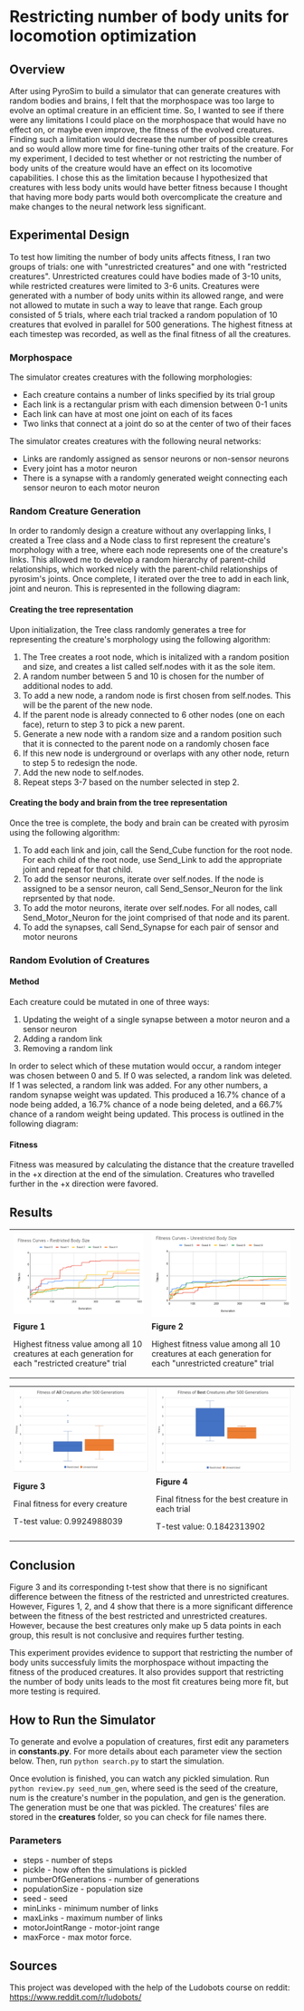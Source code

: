 # Restricting number of body units for locomotion optimization

## Overview
After using PyroSim to build a simulator that can generate creatures with random bodies and brains, I felt that the morphospace was too large to evolve an optimal creature in an efficient time. So, I wanted to see if there were any limitations I could place on the morphospace that would have no effect on, or maybe even improve, the fitness of the evolved creatures. Finding such a limitation would decrease the number of possible creatures and so would allow more time for fine-tuning other traits of the creature. For my experiment, I decided to test whether or not restricting the number of body units of the creature would have an effect on its locomotive capabilities. I chose this as the limitation because I hypothesized that creatures with less body units would have better fitness because I thought that having more body parts would both overcomplicate the creature and make changes to the neural network less significant.

## Experimental Design
To test how limiting the number of body units affects fitness, I ran two groups of trials: one with "unrestricted creatures" and one with "restricted creatures". Unrestricted creatures could have bodies made of 3-10 units, while restricted creatures were limited to 3-6 units. Creatures were generated with a number of body units within its allowed range, and were not allowed to mutate in such a way to leave that range. Each group consisted of 5 trials, where each trial tracked a random population of 10 creatures that evolved in parallel for 500 generations. The highest fitness at each timestep was recorded, as well as the final fitness of all the creatures.

### Morphospace
The simulator creates creatures with the following morphologies:
* Each creature contains a number of links specified by its trial group
* Each link is a rectangular prism with each dimension between 0-1 units
* Each link can have at most one joint on each of its faces
* Two links that connect at a joint do so at the center of two of their faces

The simulator creates creatures with the following neural networks:
* Links are randomly assigned as sensor neurons or non-sensor neurons
* Every joint has a motor neuron
* There is a synapse with a randomly generated weight connecting each sensor neuron to each motor neuron

### Random Creature Generation
In order to randomly design a creature without any overlapping links, I created a Tree class and a Node class to first represent the creature's morphology with a tree, where each node represents one of the creature's links. This allowed me to develop a random hierarchy of parent-child relationships, which worked nicely with the parent-child relationships of pyrosim's joints. Once complete, I iterated over the tree to add in each link, joint and neuron. This is represented in the following diagram:

#### Creating the tree representation
Upon initialization, the Tree class randomly generates a tree for representing the creature's morphology using the following algorithm:
1. The Tree creates a root node, which is initalized with a random position and size, and creates a list called self.nodes with it as the sole item.
2. A random number between 5 and 10 is chosen for the number of additional nodes to add.
3. To add a new node, a random node is first chosen from self.nodes. This will be the parent of the new node.
4. If the parent node is already connected to 6 other nodes (one on each face), return to step 3 to pick a new parent.
5. Generate a new node with a random size and a random position such that it is connected to the parent node on a randomly chosen face
6. If this new node is underground or overlaps with any other node, return to step 5 to redesign the node.
7. Add the new node to self.nodes.
8. Repeat steps 3-7 based on the number selected in step 2.

#### Creating the body and brain from the tree representation
Once the tree is complete, the body and brain can be created with pyrosim using the following algorithm:
1. To add each link and join, call the Send_Cube function for the root node. For each child of the root node, use Send_Link to add the appropriate joint and repeat for that child.
2. To add the sensor neurons, iterate over self.nodes. If the node is assigned to be a sensor neuron, call Send_Sensor_Neuron for the link reprsented by that node.
3. To add the motor neurons, iterate over self.nodes. For all nodes, call Send_Motor_Neuron for the joint comprised of that node and its parent.
4. To add the synapses, call Send_Synapse for each pair of sensor and motor neurons

### Random Evolution of Creatures
#### Method
Each creature could be mutated in one of three ways:
1. Updating the weight of a single synapse between a motor neuron and a sensor neuron
2. Adding a random link
3. Removing a random link

In order to select which of these mutation would occur, a random integer was chosen between 0 and 5. If 0 was selected, a random link was deleted. If 1 was selected, a random link was added. For any other numbers, a random synapse weight was updated. This produced a 16.7% chance of a node being added, a 16.7% chance of a node being deleted, and a 66.7% chance of a random weight being updated. This process is outlined in the following diagram:

#### Fitness
Fitness was measured by calculating the distance that the creature travelled in the +x direction at the end of the simulation. Creatures who travelled further in the +x direction were favored.

## Results

<table>
<tr>
<td>
<img src='charts/Fitness Curves - Restricted Body Size.png' />
</td>
<td>
<img src='charts/Fitness Curves - Unrestricted Body Size.png' />
</td>
</tr>
<tr>
<td>
<b>Figure 1</b>

Highest fitness value among all 10 creatures at each generation for each "restricted creature" trial
</td>
<td>
<b>Figure 2</b>

Highest fitness value among all 10 creatures at each generation for each "unrestricted creature" trial
</td>
</tr>
</table>

<table>
<tr>
<td>
<img src='charts/all.png' />
</td>
<td>
<img src='charts/best.png' />
</td>
</tr>
<tr>
<td>
<b>Figure 3</b>

Final fitness for every creature

T-test value: 0.9924988039
</td>
<td>
<b>Figure 4</b>

Final fitness for the best creature in each trial

T-test value: 0.1842313902
</td>
</tr>
</table>


## Conclusion
Figure 3 and its corresponding t-test show that there is no significant difference between the fitness of the restricted and unrestricted creatures. However, Figures 1, 2, and 4 show that there is a more significant difference between the fitness of the best restricted and unrestricted creatures. However, because the best creatures only make up 5 data points in each group, this result is not conclusive and requires further testing.

This experiment provides evidence to support that restricting the number of body units successfuly limits the morphospace without impacting the fitness of the produced creatures. It also provides support that restricting the number of body units leads to the most fit creatures being more fit, but more testing is required.

## How to Run the Simulator

To generate and evolve a population of creatures, first edit any parameters in **constants.py**. For more details about each parameter view the section below. Then, run `python search.py` to start the simulation.

Once evolution is finished, you can watch any pickled simulation. Run `python review.py seed_num_gen`, where seed is the seed of the creature, num is the creature's number in the population, and gen is the generation. The generation must be one that was pickled. The creatures' files are stored in the **creatures** folder, so you can check for file names there.

### Parameters
* steps - number of steps
* pickle - how often the simulations is pickled
* numberOfGenerations - number of generations
* populationSize - population size
* seed - seed
* minLinks - minimum number of links
* maxLinks - maximum number of links
* motorJointRange - motor-joint range
* maxForce - max motor force.

## Sources
This project was developed with the help of the Ludobots course on reddit: https://www.reddit.com/r/ludobots/
